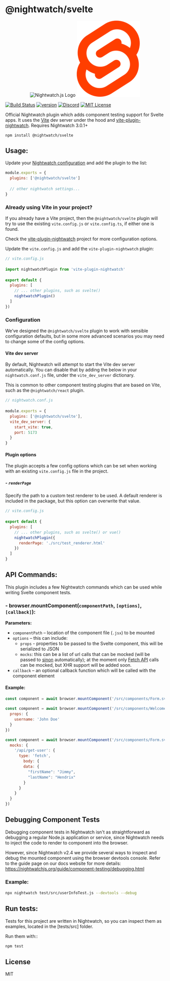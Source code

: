 # @nightwatch/svelte 

<p align=center>
  <img alt="Nightwatch.js Logo" src="https://raw.githubusercontent.com/nightwatchjs/nightwatch-plugin-vue/main/.github/assets/nightwatch-logo.png" width=200 />
  <img alt="Svelte Logo" src="https://raw.githubusercontent.com/harshit-bs/nightwatch-plugin-svelte/main/.github/assets/sveltejs-logo.svg" width=200 />
</p>

[![Build Status][build-badge]][build]
[![version][version-badge]][package]
[![Discord][discord-badge]][discord]
[![MIT License][license-badge]][license]

Official Nightwatch plugin which adds component testing support for Svelte apps.
It uses the [Vite](https://vitejs.dev/) dev server under the hood and [vite-plugin-nightwatch](https://github.com/nightwatchjs/vite-plugin-nightwatch). Requires Nightwatch 3.0.1+

```
npm install @nightwatch/svelte
```

## Usage:

Update your [Nightwatch configuration](https://nightwatchjs.org/guide/configuration/overview.html) and add the plugin to the list:

```js
module.exports = {
  plugins: ['@nightwatch/svelte']
  
  // other nightwatch settings...
}
```

### Already using Vite in your project?
If you already have a Vite project, then the `@nightwatch/svelte` plugin will try to use the existing `vite.config.js` or `vite.config.ts`, if either one is found.

Check the [vite-plugin-nightwatch](https://github.com/nightwatchjs/vite-plugin-nightwatch) project for more configuration options.

Update the `vite.config.js` and add the `vite-plugin-nightwatch` plugin:

```js
// vite.config.js

import nightwatchPlugin from 'vite-plugin-nightwatch'

export default {
  plugins: [
    // ... other plugins, such as svelte()
    nightwatchPlugin()
  ]
})
```
### Configuration
We’ve designed the `@nightwatch/svelte` plugin to work with sensible configuration defaults, but in some more advanced scenarios you may need to change some of the config options.

#### Vite dev server
By default, Nightwatch will attempt to start the Vite dev server automatically. You can disable that by adding the below in your `nightwatch.conf.js` file, under the `vite_dev_server` dictionary.

This is common to other component testing plugins that are based on Vite, such as the `@nightwatch/react` plugin.

```js
// nightwatch.conf.js

module.exports = {
  plugins: ['@nightwatch/svelte'],
  vite_dev_server: {
    start_vite: true,
    port: 5173
  }
}
```

#### Plugin options
The plugin accepts a few config options which can be set when working with an existing `vite.config.js` file in the project.

##### - `renderPage`
Specify the path to a custom test renderer to be used. A default renderer is included in the package, but this option can overwrite that value.

```js
// vite.config.js

export default {
  plugins: [
    // ... other plugins, such as svelte() or vue()
    nightwatchPlugin({
      renderPage: './src/test_renderer.html'
    })
  ]
}
```

## API Commands:
This plugin includes a few Nightwatch commands which can be used while
writing Svelte component tests.

### - browser.mountComponent(`componentPath`, `[options]`, `[callback]`):
**Parameters:**
- `componentPath` – location of the component file (`.jsx`) to be mounted
- `options` – this can include:
  - `props` - properties to be passed to the Svelte component, this will be serialized to JSON
  - `mocks`: this can be a list of url calls that can be mocked (will be passed to [sinon](https://sinonjs.org/) automatically); at the moment only [Fetch API](https://developer.mozilla.org/en-US/docs/Web/API/Fetch_API) calls can be mocked, but XHR support will be added soon.
- `callback` – an optional callback function which will be called with the component element

#### Example:

```js
const component = await browser.mountComponent('/src/components/Form.svelte')
```

```js
const component = await browser.mountComponent('/src/components/Welcome.svelte', {
  props: {
    username: 'John Doe'
  }
})
```

```js
const component = await browser.mountComponent('/src/components/Form.svelte', {
  mocks: {
    '/api/get-user': {
      type: 'fetch',
        body: {
        data: {
          "firstName": "Jimmy",
          "lastName": "Hendrix"
        }
      }
    }
  }
})
```

## Debugging Component Tests
Debugging component tests in Nightwatch isn't as straightforward as debugging a regular Node.js application or service, since Nightwatch needs to inject the code to render to component into the browser.

However, since Nightwatch v2.4 we provide several ways to inspect and debug the mounted component using the browser devtools console. Refer to the guide page on our docs website for more details:
https://nightwatchjs.org/guide/component-testing/debugging.html

### Example:
```sh
npx nightwatch test/src/userInfoTest.js --devtools --debug
```

## Run tests:

Tests for this project are written in Nightwatch, so you can inspect them as
examples, located in the [tests/src] folder.

Run them with::
```sh
npm test 
```

## License
MIT

[build-badge]: https://github.com/nightwatchjs/nightwatch-plugin-vue/actions/workflows/node.js.yml/badge.svg?branch=main
[build]: https://github.com/nightwatchjs/nightwatch-plugin-vue/actions/workflows/node.js.yml
[version-badge]: https://img.shields.io/npm/v/@nightwatch/vue.svg?style=flat-square
[package]: https://www.npmjs.com/package/@nightwatch/vue
[license-badge]: https://img.shields.io/npm/l/@nightwatch/vue.svg?style=flat-square
[license]: https://github.com/nightwatchjs/nightwatch-plugin-vue/blob/main/LICENSE
[discord-badge]: https://img.shields.io/discord/618399631038218240.svg?color=7389D8&labelColor=6A7EC2&logo=discord&logoColor=ffffff&style=flat-square
[discord]: https://discord.gg/SN8Da2X
